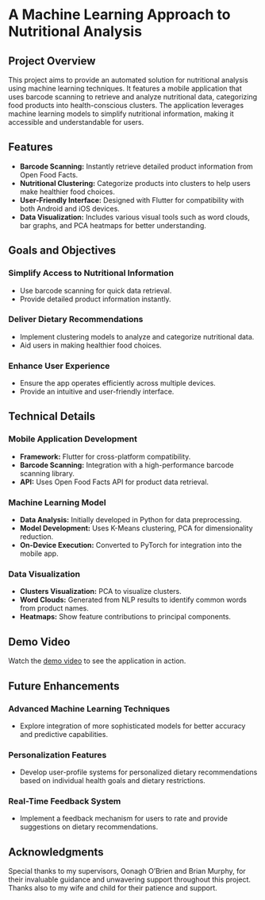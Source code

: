 # A Machine Learning Approach to Nutritional Analysis

## Project Overview

This project aims to provide an automated solution for nutritional analysis using machine learning techniques. It features a mobile application that uses barcode scanning to retrieve and analyze nutritional data, categorizing food products into health-conscious clusters. The application leverages machine learning models to simplify nutritional information, making it accessible and understandable for users.

## Features

- **Barcode Scanning:** Instantly retrieve detailed product information from Open Food Facts.
- **Nutritional Clustering:** Categorize products into clusters to help users make healthier food choices.
- **User-Friendly Interface:** Designed with Flutter for compatibility with both Android and iOS devices.
- **Data Visualization:** Includes various visual tools such as word clouds, bar graphs, and PCA heatmaps for better understanding.

## Goals and Objectives

### Simplify Access to Nutritional Information
- Use barcode scanning for quick data retrieval.
- Provide detailed product information instantly.

### Deliver Dietary Recommendations
- Implement clustering models to analyze and categorize nutritional data.
- Aid users in making healthier food choices.

### Enhance User Experience
- Ensure the app operates efficiently across multiple devices.
- Provide an intuitive and user-friendly interface.

## Technical Details

### Mobile Application Development
- **Framework:** Flutter for cross-platform compatibility.
- **Barcode Scanning:** Integration with a high-performance barcode scanning library.
- **API:** Uses Open Food Facts API for product data retrieval.

### Machine Learning Model
- **Data Analysis:** Initially developed in Python for data preprocessing.
- **Model Development:** Uses K-Means clustering, PCA for dimensionality reduction.
- **On-Device Execution:** Converted to PyTorch for integration into the mobile app.

### Data Visualization
- **Clusters Visualization:** PCA to visualize clusters.
- **Word Clouds:** Generated from NLP results to identify common words from product names.
- **Heatmaps:** Show feature contributions to principal components.

## Demo Video

Watch the [demo video](https://drive.google.com/file/d/1bwGZ9xquwQcMDWz5YkeGE9hXrn83u55z/view?usp=drive_link) to see the application in action.

## Future Enhancements

### Advanced Machine Learning Techniques
- Explore integration of more sophisticated models for better accuracy and predictive capabilities.

### Personalization Features
- Develop user-profile systems for personalized dietary recommendations based on individual health goals and dietary restrictions.

### Real-Time Feedback System
- Implement a feedback mechanism for users to rate and provide suggestions on dietary recommendations.

## Acknowledgments

Special thanks to my supervisors, Oonagh O’Brien and Brian Murphy, for their invaluable guidance and unwavering support throughout this project. Thanks also to my wife and child for their patience and support.
